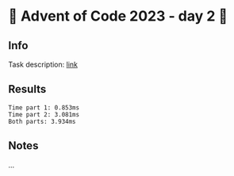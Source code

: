 # 🎄 Advent of Code 2023 - day 2 🎄

## Info

Task description: [link](https://adventofcode.com/2023/day/2)

## Results

<!--RESULTS-->

```
Time part 1: 0.853ms
Time part 2: 3.081ms
Both parts: 3.934ms
```

## Notes

...